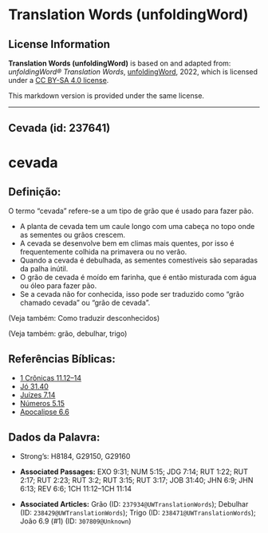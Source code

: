 # Translation Words (unfoldingWord)

## License Information

**Translation Words (unfoldingWord)** is based on and adapted from: _unfoldingWord® Translation Words_, [unfoldingWord](https://unfoldingword.org/utw), 2022, which is licensed under a [CC BY-SA 4.0 license](https://creativecommons.org/licenses/by-sa/4.0/legalcode.en).

This markdown version is provided under the same license.



--------------------------------

## Cevada (id: 237641)

cevada
======

Definição:
----------

O termo “cevada” refere\-se a um tipo de grão que é usado para fazer pão.

* A planta de cevada tem um caule longo com uma cabeça no topo onde as sementes ou grãos crescem.
* A cevada se desenvolve bem em climas mais quentes, por isso é frequentemente colhida na primavera ou no verão.
* Quando a cevada é debulhada, as sementes comestíveis são separadas da palha inútil.
* O grão de cevada é moído em farinha, que é então misturada com água ou óleo para fazer pão.
* Se a cevada não for conhecida, isso pode ser traduzido como “grão chamado cevada” ou “grão de cevada”.

(Veja também: Como traduzir desconhecidos)

(Veja também: grão, debulhar, trigo)

Referências Bíblicas:
---------------------

* [1 Crônicas 11\.12–14](https://ref.ly/1Chr11:12-1Chr11:14)
* [Jó 31\.40](https://ref.ly/Job31:40)
* [Juízes 7\.14](https://ref.ly/Judg7:14)
* [Números 5\.15](https://ref.ly/Num5:15)
* [Apocalipse 6\.6](https://ref.ly/Rev6:6)

Dados da Palavra:
-----------------

* Strong’s: H8184, G29150, G29160

* **Associated Passages:** EXO 9:31; NUM 5:15; JDG 7:14; RUT 1:22; RUT 2:17; RUT 2:23; RUT 3:2; RUT 3:15; RUT 3:17; JOB 31:40; JHN 6:9; JHN 6:13; REV 6:6; 1CH 11:12–1CH 11:14
* **Associated Articles:** Grão (ID: `237934@UWTranslationWords`); Debulhar (ID: `238429@UWTranslationWords`); Trigo (ID: `238471@UWTranslationWords`); João 6.9 (#1) (ID: `307809@Unknown`)

